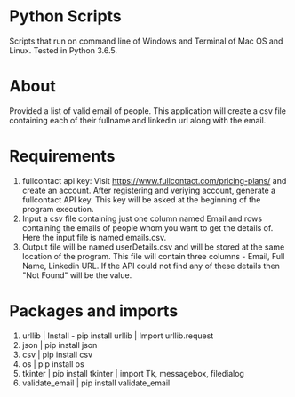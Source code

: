 # Python Scripts
Scripts that run on command line of Windows and Terminal of Mac OS and Linux. Tested in Python 3.6.5.

# About
Provided a list of valid email of people. This application will create a csv file containing each of their fullname and linkedin url along with the email.

# Requirements
1. fullcontact api key: 
Visit https://www.fullcontact.com/pricing-plans/ and create an account. After registering and veriying account, generate a fullcontact API key. This key will be asked at the beginning of the program execution.
2. Input a csv file containing just one column named Email and rows containing the emails of people whom you want to get the details of.
Here the input file is named emails.csv.
3. Output file will be named userDetails.csv and will be stored at the same location of the program.
This file will contain three columns - Email, Full Name, Linkedin URL. If the API could not find any of these details then "Not Found" will be the value.

# Packages and imports
1. urllib   |   Install - pip install urllib   |   Import urllib.request
2. json     |   pip install json
3. csv      |   pip install csv
4. os       |   pip install os
5. tkinter  |   pip install tkinter    |  import Tk, messagebox, filedialog
6. validate_email   |   pip install validate_email
